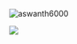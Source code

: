 
<p align="left"> <img src="https://komarev.com/ghpvc/?username=aswanth6000&label=Profile%20views&color=0e75b6&style=flat" alt="aswanth6000" /> </p>
   <img src="https://readme-typing-svg.herokuapp.com/?font=Righteous&size=35&center=true&vCenter=true&width=500&height=70&duration=4000&lines=Hi+There!+👋;+I'm+Aswanth+Alakkadan!;+A+Software+Engineer!;I+love+building+things+🧑‍💻
;" />







